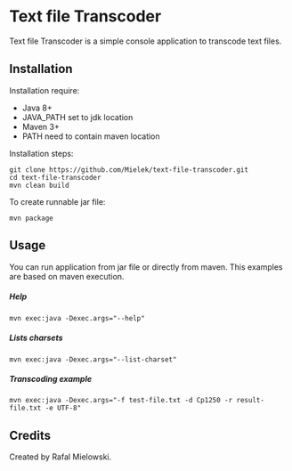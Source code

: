 # Text file Transcoder

Text file Transcoder is a simple console application to transcode text files.

## Installation

Installation require:
- Java 8+
- JAVA_PATH set to jdk location
- Maven 3+
- PATH need to contain maven location

Installation steps:
```
git clone https://github.com/Mielek/text-file-transcoder.git
cd text-file-transcoder
mvn clean build
```

To create runnable jar file:
```
mvn package
```

## Usage

You can run application from jar file or directly from maven. This examples are based on maven execution.

##### Help
```
mvn exec:java -Dexec.args="--help"
```

##### Lists charsets
```
mvn exec:java -Dexec.args="--list-charset"
```

##### Transcoding example
```
mvn exec:java -Dexec.args="-f test-file.txt -d Cp1250 -r result-file.txt -e UTF-8"
```

## Credits

Created by Rafal Mielowski.
